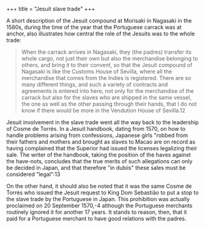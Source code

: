 +++
title = "Jesuit slave trade"
+++

A short description of the Jesuit compound at Morisaki in Nagasaki in the 1580s, during the time of the year that the Portuguese carrack was at anchor, also illustrates how central the role of the Jesuits was to the whole trade:

> When the carrack arrives in Nagasaki, they (the padres) transfer its whole cargo, not just their own but also the merchandise belonging to others, and bring it to their convent, so that the Jesuit compound of Nagasaki is like the Customs House of Sevilla, where all the merchandise that comes from the Indies is registered. There are so many different things, and such a variety of contracts and agreements is entered into here, not only for the merchandise of the carrack but also for the slaves who are shipped in the same vessel, the one as well as the other passing through their hands, that I do not know if there would be more in the Vendution House of Sevilla.12

Jesuit involvement in the slave trade went all the way back to the leadership of Cosme de Torrès. In a Jesuit handbook, dating from 1570, on how to handle problems arising from confessions, Japanese girls "robbed from their fathers and mothers and brought as slaves to Macao are on record as having complained that the Superior had issued the licenses legalizing their sale. The writer of the handbook, taking the position of the haves against the have-nots, concludes that the true merits of such allegations can only be decided in Japan, and that therefore "in dubiis" these sales must be considered "legal":13

On the other hand, it should also be noted that it was the same Cosme de Torrès who issued the Jesuit request to King Dom Sebastião to put a stop to the slave trade by the Portuguese in Japan. This prohibition was actually proclaimed on 20 September 1570,-4 although the Portuguese merchants routinely ignored it for another 17 years. It stands to reason, then, that it paid for a Portuguese merchant to have good relations with the padres.